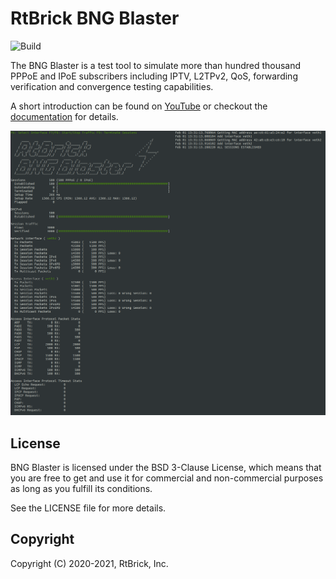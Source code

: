 # RtBrick BNG Blaster

![Build](https://github.com/rtbrick/bngblaster/workflows/Build/badge.svg?branch=main)

The BNG Blaster is a test tool to simulate more than hundred thousand PPPoE and IPoE 
subscribers including IPTV, L2TPv2, QoS, forwarding verification and convergence 
testing capabilities.

A short introduction can be found on [YouTube](https://youtu.be/EHJ70p0_Sw0 "BNG Blaster")
or checkout the [documentation](https://rtbrick.github.io/bngblaster/) for details. 

![BBL Interactive](docs/images/bbl_interactive.png "BNG Blaster (Interactive Mode)")

## License

BNG Blaster is licensed under the BSD 3-Clause License, which means that you are free to get and use it for 
commercial and non-commercial purposes as long as you fulfill its conditions.

See the LICENSE file for more details.

## Copyright

Copyright (C) 2020-2021, RtBrick, Inc.

